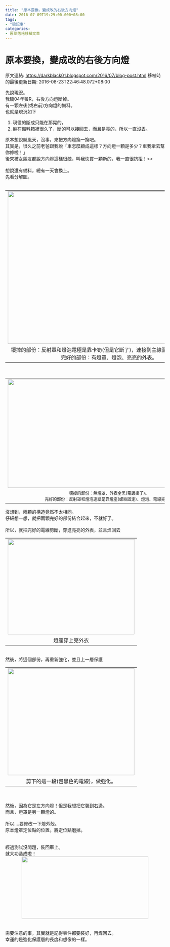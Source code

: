 ```yaml
---
title: "原本要換，變成改的右後方向燈"
date: 2016-07-09T19:29:00.000+08:00
tags: 
- "狼記事"
categories:
- 舊部落格移植文章
---
```


# 原本要換，變成改的右後方向燈

原文連結: https://darkblack01.blogspot.com/2016/07/blog-post.html
移植時的最後更新日期: 2016-08-23T22:46:48.072+08:00

先說現況。<br />我騎04年狼R，右後方向燈斷掉。<br />有一顆左後(或右前)方向燈的備料。<br />也就是現況如下<br /><ol><li>現役的斷成只能在那晃的，</li><li>躺在備料箱裡很久了，斷的可以接回去，而且是亮的，所以一直沒丟。</li></ol><div>原本想說颱風天，沒事，來把方向燈換一換吧。</div><div>其實是，很久之前老爸跟我說「車怎麼顧成這樣？方向燈一顆是多少？車我牽去幫你修啦！」</div><div>後來被女朋友都說方向燈這樣很醜，叫我快買一顆新的，我一直很抗拒！&gt;&lt;</div><div><br /></div><div>想說還有備料，總有一天會換上。</div><div>先看分解圖。</div><div><br /></div><table align="center" cellpadding="0" cellspacing="0" class="tr-caption-container" style="margin-left: auto; margin-right: auto; text-align: center;"><tbody><tr><td style="text-align: center;"><a href="https://1.bp.blogspot.com/-pdDlJFMCocY/V4Dd8OnAf4I/AAAAAAAAIK4/PAWWK7JvufwjA5fhtaEfOVRgUeGxT3BOwCKgB/s1600/2016-07-09%2B17.12.36.jpg" imageanchor="1" style="margin-left: auto; margin-right: auto;"><img border="0" height="480" src="https://1.bp.blogspot.com/-pdDlJFMCocY/V4Dd8OnAf4I/AAAAAAAAIK4/PAWWK7JvufwjA5fhtaEfOVRgUeGxT3BOwCKgB/s640/2016-07-09%2B17.12.36.jpg" width="640" /></a></td></tr><tr><td class="tr-caption" style="text-align: center;">壞掉的部份：反射罩和燈泡電極是靠卡筍(但是它斷了)，連接到主線圖的頭也被剪斷了。<br />完好的部份：有燈罩、燈泡、亮亮的外表。</td></tr></tbody></table><br /><table align="center" cellpadding="0" cellspacing="0" class="tr-caption-container" style="margin-left: auto; margin-right: auto; text-align: center;"><tbody><tr><td style="text-align: center;"><a href="https://1.bp.blogspot.com/-lRa4ZOoWFYs/V4DblN5Pk1I/AAAAAAAAIKc/fw8EcxYVFnc868Iv0NpOWrgBkPYyhBbGgCKgB/s1600/2016-07-09%2B17.15.53.jpg" imageanchor="1" style="margin-left: auto; margin-right: auto;"><img border="0" height="342" src="https://1.bp.blogspot.com/-lRa4ZOoWFYs/V4DblN5Pk1I/AAAAAAAAIKc/fw8EcxYVFnc868Iv0NpOWrgBkPYyhBbGgCKgB/s640/2016-07-09%2B17.15.53.jpg" width="640" /></a></td></tr><tr><td class="tr-caption" style="text-align: center;"><span style="font-size: 12.8px;">壞掉的部份：無燈罩，外表全黑(電鍍掛了)。</span><br /><span style="font-size: 12.8px;">完好的部份：</span><span style="font-size: 12.8px;">反射罩和燈泡連結是靠燈座(螺絲固定)</span><span style="font-size: 12.8px;">、燈泡、電線完好</span><span style="font-size: 12.8px;">。</span></td></tr></tbody></table><div>沒想到，兩顆的構造竟然不太相同。<br />仔細想一想，就把兩顆完好的部份結合起來，不就好了。<br /><br />所以，就把完好的電線剪斷，穿進亮亮的外表，並且焊回去<br /><table align="center" cellpadding="0" cellspacing="0" class="tr-caption-container" style="margin-left: auto; margin-right: auto; text-align: center;"><tbody><tr><td style="text-align: center;"><a href="https://2.bp.blogspot.com/-uYdS-MBeLJQ/V4DboAhYUJI/AAAAAAAAIKc/F33mu9OTEkQ93Uwt6TeQ-fEgjtTku0o1wCKgB/s1600/2016-07-09%2B17.42.26.jpg" imageanchor="1" style="margin-left: auto; margin-right: auto;"><img border="0" height="300" src="https://2.bp.blogspot.com/-uYdS-MBeLJQ/V4DboAhYUJI/AAAAAAAAIKc/F33mu9OTEkQ93Uwt6TeQ-fEgjtTku0o1wCKgB/s400/2016-07-09%2B17.42.26.jpg" width="400" /></a></td></tr><tr><td class="tr-caption" style="text-align: center;">燈座穿上亮外衣</td></tr></tbody></table><br />然後，將這個部份，再重新強化，並且上一層保護<br /><table align="center" cellpadding="0" cellspacing="0" class="tr-caption-container" style="margin-left: auto; margin-right: auto; text-align: center;"><tbody><tr><td style="text-align: center;"><a href="https://1.bp.blogspot.com/-vwWYfYEt5lQ/V4DbnJR_5DI/AAAAAAAAIKc/pQ7Us7tARDIoEE3NKyjVVvCSzEQxKpt_ACKgB/s1600/2016-07-09%2B17.48.39.jpg" imageanchor="1" style="margin-left: auto; margin-right: auto;"><img border="0" height="336" src="https://1.bp.blogspot.com/-vwWYfYEt5lQ/V4DbnJR_5DI/AAAAAAAAIKc/pQ7Us7tARDIoEE3NKyjVVvCSzEQxKpt_ACKgB/s400/2016-07-09%2B17.48.39.jpg" width="400" /></a></td></tr><tr><td class="tr-caption" style="text-align: center;">剪下的這一段(包黑色的電線)，做強化。</td></tr></tbody></table><br /><br />然後，因為它是左方向燈！但是我想把它裝到右邊。<br />而且，燈罩是另一顆燈的。<br /><br />所以....要修改一下燈外殼。<br />原本燈罩定位點的位置。將定位點磨掉。<br /><br /><br />經過測試沒問題，裝回車上。<br />就大功造成啦！<br /><div class="separator" style="clear: both; text-align: center;"><a href="https://4.bp.blogspot.com/-92q6CwGM3ik/V4DbogPd5aI/AAAAAAAAIKc/DkR6U7ASJzUknowUzxOUtvVTsgV6RPTIACKgB/s1600/2016-07-09%2B18.40.19.jpg" imageanchor="1" style="margin-left: 1em; margin-right: 1em;"><img border="0" height="196" src="https://4.bp.blogspot.com/-92q6CwGM3ik/V4DbogPd5aI/AAAAAAAAIKc/DkR6U7ASJzUknowUzxOUtvVTsgV6RPTIACKgB/s400/2016-07-09%2B18.40.19.jpg" width="400" /></a></div><br /><br />需要注意的事，其實就是記得零件都要裝好，再焊回去。<br />幸運的是強化保護層的長度和想像的一樣。<br /><br /></div>

